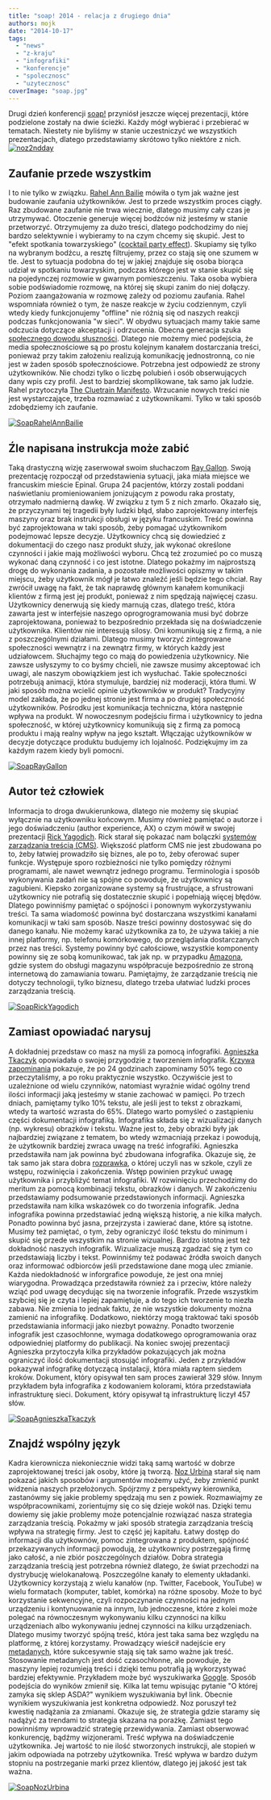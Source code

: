 ```yaml
---
title: "soap! 2014 - relacja z drugiego dnia"
authors: mojk
date: "2014-10-17"
tags:
  - "news"
  - "z-kraju"
  - "infografiki"
  - "konferencje"
  - "spolecznosc"
  - "uzytecznosc"
coverImage: "soap.jpg"
---
```


Drugi dzień konferencji [soap!](http://soapconf.com/) przyniósł jeszcze więcej
prezentacji, które podzielone zostały na dwie ścieżki. Każdy mógł wybierać i
przebierać w tematach. Niestety nie byliśmy w stanie uczestniczyć we wszystkich
prezentacjach, dlatego przedstawiamy skrótowo tylko niektóre z nich.
[![noz2ndday](images/noz2ndday.jpg)](http://techwriter.pl/wp-content/uploads/2014/10/noz2ndday.jpg)

## Zaufanie przede wszystkim

I to nie tylko w związku. [Rahel Ann Bailie](http://soapconf.com/speakers/)
mówiła o tym jak ważne jest budowanie zaufania użytkowników. Jest to przede
wszystkim proces ciągły. Raz zbudowane zaufanie nie trwa wiecznie, dlatego
musimy cały czas je utrzymywać. Otoczenie generuje więcej bodźców niż jesteśmy w
stanie przetworzyć. Otrzymujemy za dużo treści, dlatego podchodzimy do niej
bardzo selektywnie i wybieramy to na czym chcemy się skupić. Jest to "efekt
spotkania towarzyskiego"
([cocktail party effect](http://en.wikipedia.org/wiki/Cocktail_party_effect)).
Skupiamy się tylko na wybranym bodźcu, a resztę filtrujemy, przez co stają się
one szumem w tle. Jest to sytuacja podobna do tej w jakiej znajduje się osoba
biorąca udział w spotkaniu towarzyskim, podczas którego jest w stanie skupić się
na pojedynczej rozmowie w gwarnym pomieszczeniu. Taka osoba wybiera sobie
podświadomie rozmowę, na której się skupi zanim do niej dołączy. Poziom
zaangażowania w rozmowę zależy od poziomu zaufania. Rahel wspomniała również o
tym, że nasze reakcje w życiu codziennym, czyli wtedy kiedy funkcjonujemy
"offline" nie różnią się od naszych reakcji podczas funkcjonowania "w sieci". W
obydwu sytuacjach mamy takie same odczucia dotyczące akceptacji i odrzucenia.
Obecna generacja szuka
[społecznego dowodu słuszności](http://pl.wikipedia.org/wiki/Spo%C5%82eczny_dow%C3%B3d_s%C5%82uszno%C5%9Bci).
Dlatego nie możemy mieć podejścia, że media społecznościowe są po prostu
kolejnym kanałem dostarczania treści, ponieważ przy takim założeniu realizują
komunikację jednostronną, co nie jest w żaden sposób społecznościowe. Potrzebna
jest odpowiedź ze strony użytkowników. Nie chodzi tylko o liczbę polubień i osób
obserwujących dany wpis czy profil. Jest to bardziej skomplikowane, tak samo jak
ludzie. Rahel przytoczyła
[The Cluetrain Manifesto](http://en.wikipedia.org/wiki/The_Cluetrain_Manifesto).
Wrzucanie nowych treści nie jest wystarczające, trzeba rozmawiać z
użytkownikami. Tylko w taki sposób zdobędziemy ich zaufanie.

[![SoapRahelAnnBailie](images/SoapRahelAnnBailie.png)](http://techwriter.pl/wp-content/uploads/2014/10/SoapRahelAnnBailie.png)

## Źle napisana instrukcja może zabić

Taką drastyczną wizję zaserwował swoim słuchaczom
[Ray Gallon](http://soapconf.com/speakers/). Swoją prezentację rozpoczął od
przedstawienia sytuacji, jaka miała miejsce we francuskim mieście Epinal. Grupa
24 pacjentów, którzy zostali poddani naświetlaniu promieniowaniem jonizującym z
powodu raka prostaty, otrzymało nadmierną dawkę. W związku z tym 5 z nich
zmarło. Okazało się, że przyczynami tej tragedii były ludzki błąd, słabo
zaprojektowany interfejs maszyny oraz brak instrukcji obsługi w języku
francuskim. Treść powinna być zaprojektowana w taki sposób, żeby pomagać
użytkownikom podejmować lepsze decyzje. Użytkownicy chcą się dowiedzieć z
dokumentacji do czego nasz produkt służy, jak wykonać określone czynności i
jakie mają możliwości wyboru. Chcą też zrozumieć po co muszą wykonać daną
czynność i co jest istotne. Dlatego pokażmy im najprostszą drogę do wykonania
zadania, a pozostałe możliwości opiszmy w takim miejscu, żeby użytkownik mógł je
łatwo znaleźć jeśli będzie tego chciał. Ray zwrócił uwagę na fakt, że tak
naprawdę głównym kanałem komunikacji klientów z firmą jest jej produkt, ponieważ
z nim spędzają najwięcej czasu. Użytkownicy denerwują się kiedy marnują czas,
dlatego treść, która zawarta jest w interfejsie naszego oprogrogramowania musi
być dobrze zaprojektowana, ponieważ to bezpośrednio przekłada się na
doświadczenie użytkownika. Klientów nie interesują silosy. Oni komunikują się z
firmą, a nie z poszczególnymi działami. Dlatego musimy tworzyć zintegrowane
społeczności wewnątrz i na zewnątrz firmy, w których każdy jest udziałowcem.
Słuchajmy tego co mają do powiedzenia użytkownicy. Nie zawsze usłyszymy to co
byśmy chcieli, nie zawsze musimy akceptować ich uwagi, ale naszym obowiązkiem
jest ich wysłuchać. Takie społeczności potrzebują animacji, która stymuluje,
bardziej niż moderacji, która tłumi. W jaki sposób można wcielić opinie
użytkowników w produkt? Tradycyjny model zakłada, że po jednej stronie jest
firma a po drugiej społeczność użytkowników. Pośrodku jest komunikacja
techniczna, która następnie wpływa na produkt. W nowoczesnym podejściu firma i
użytkownicy to jedna społeczność, w której użytkownicy komunikują się z firmą za
pomocą produktu i mają realny wpływ na jego kształt. Włączając użytkowników w
decyzje dotyczące produktu budujemy ich lojalność. Podziękujmy im za każdym
razem kiedy byli pomocni.

[![SoapRayGallon](images/SoapRayGallon.png)](http://techwriter.pl/wp-content/uploads/2014/10/SoapRayGallon.png)

## Autor też człowiek

Informacja to droga dwukierunkowa, dlatego nie możemy się skupiać wyłącznie na
użytkowniku końcowym. Musimy również pamiętać o autorze i jego doświadczeniu
(author experience, AX) o czym mówił w swojej prezentacji
[Rick Yagodich](http://soapconf.com/speakers). Rick starał się pokazać nam
bolączki
[systemów zarządzania treścią (CMS)](http://pl.wikipedia.org/wiki/System_zarz%C4%85dzania_tre%C5%9Bci%C4%85).
Większość platform CMS nie jest zbudowana po to, żeby łatwiej prowadziło się
biznes, ale po to, żeby oferować super funkcje. Występuje sporo rozbieżności nie
tylko pomiędzy różnymi programami, ale nawet wewnątrz jednego programu.
Terminologia i sposób wykonywania zadań nie są spójne co powoduje, że
użytkownicy są zagubieni. Kiepsko zorganizowane systemy są frustrujące, a
sfrustrowani użytkownicy nie potrafią się dostatecznie skupić i popełniają
więcej błędów. Dlatego powinniśmy pamiętać o spójności i ponownym
wykorzystywaniu treści. Ta sama wiadomość powinna być dostarczana wszystkimi
kanałami komunikacji w taki sam sposób. Nasze treści powinny dostosywać się do
danego kanału. Nie możemy karać użytkownika za to, że używa takiej a nie innej
platformy, np. telefonu komórkowego, do przeglądania dostarczanych przez nas
treści. Systemy powinny być całościowe, wszystkie komponenty powinny się ze sobą
komunikować, tak jak np. w przypadku [Amazona](http://www.amazon.com/), gdzie
system do obsługi magazynu współpracuje bezpośrednio ze stroną internetową do
zamawiania towaru. Pamiętajmy, że zarządzanie treścią nie dotyczy technologii,
tylko biznesu, dlatego trzeba ułatwiać ludzki proces zarządzania treścią.

[![SoapRickYagodich](images/SoapRickYagodich.png)](http://techwriter.pl/wp-content/uploads/2014/10/SoapRickYagodich.png)

## Zamiast opowiadać narysuj

A dokładniej przedstaw co masz na myśli za pomocą infografiki.
[Agnieszka Tkaczyk](http://soapconf.com/speakers) opowiadała o swojej przygodzie
z tworzeniem infografik.
[Krzywa zapominania](http://pl.wikipedia.org/wiki/Krzywa_zapominania) pokazuje,
że po 24 godzinach zapominamy 50% tego co przeczytaliśmy, a po roku praktycznie
wszystko. Oczywiście jest to uzależnione od wielu czynników, natomiast wyraźnie
widać ogólny trend ilości informacji jaką jesteśmy w stanie zachować w pamięci.
Po trzech dniach, pamiętamy tylko 10% tekstu, ale jeśli jest to tekst z
obrazkami, wtedy ta wartość wzrasta do 65%. Dlatego warto pomyśleć o zastąpieniu
części dokumentacji infografiką. Infografika składa się z wizualizacji danych
(np. wykresu) obrazków i tekstu. Ważne jest to, żeby obrazki były jak
najbardziej związane z tematem, bo wtedy wzmacniają przekaz i powodują, że
użytkownik bardziej zwraca uwagę na treść infografiki. Agnieszka przedstawiła
nam jak powinna być zbudowana infografika. Okazuje się, że tak samo jak stara
dobra [rozprawka](http://pl.wikipedia.org/wiki/Rozprawka), o której uczyli nas w
szkole, czyli ze wstępu, rozwinięcia i zakończenia. Wstęp powinien przykuć uwagę
użytkownika i przybliżyć temat infografiki. W rozwinięciu przechodzimy do
meritum za pomocą kombinacji tekstu, obrazków i danych. W zakończeniu
przedstawiamy podsumowanie przedstawionych informacji. Agnieszka przedstawiła
nam kilka wskazówek co do tworzenia infografik. Jedna infografika powinna
przedstawiać jedną większą historię, a nie kilka małych. Ponadto powinna być
jasna, przejrzysta i zawierać dane, które są istotne. Musimy też pamiętać, o
tym, żeby ograniczyć ilość tekstu do minimum i skupić się przede wszystkim na
stronie wizualnej. Bardzo istotna jest też dokładność naszych infografik.
Wizualizacje muszą zgadzać się z tym co przedstawiają liczby i tekst. Powinniśmy
też podawać źródła swoich danych oraz informować odbiorców jeśli przedstawione
dane mogą ulec zmianie. Każda niedokładność w inforgrafice powoduje, że jest ona
mniej wiarygodna. Prowadząca przedstawiła również za i przeciw, które należy
wziąć pod uwagę decydując się na tworzenie infografik. Przede wszystkim szybciej
się je czyta i lepiej zapamiętuje, a do tego ich tworzenie to niezła zabawa. Nie
zmienia to jednak faktu, że nie wszystkie dokumenty można zamienić na
infografikę. Dodatkowo, niektórzy mogą traktować taki sposób przedstawiania
informacji jako niezbyt poważny. Ponadto tworzenie infografik jest czasochłonne,
wymaga dodatkowego oprogramowania oraz odpowiedniej platformy do publikacji. Na
koniec swojej prezentacji Agnieszka przytoczyła kilka przykładów pokazujących
jak można ograniczyć ilość dokumentacji stosująć infografiki. Jeden z przykładów
pokazywał infografikę dotyczącą instalacji, która miała raptem siedem kroków.
Dokument, który opisywał ten sam proces zawierał 329 słów. Innym przykładem była
infografika z kodowaniem kolorami, która przedstawiała infrastrukturę sieci.
Dokument, który opisywał tą infrastrukturę liczył 457 słów.

[![SoapAgnieszkaTkaczyk](images/SoapAgnieszkaTkaczyk.png)](http://techwriter.pl/wp-content/uploads/2014/10/SoapAgnieszkaTkaczyk.png)

## Znajdź wspólny język

Kadra kierownicza niekoniecznie widzi taką samą wartość w dobrze zaprojektowanej
treści jak osoby, które ją tworzą. [Noz Urbina](http://soapconf.com/speakers)
starał się nam pokazać jakich sposobów i argumentów możemy użyć, żeby zmienić
punkt widzenia naszych przełożonych. Spójrzmy z perspektywy kierownika,
zastanówmy się jakie problemy spędzają mu sen z powiek. Rozmawiajmy ze
współpracownikami, zorientujmy się co się dzieje wokół nas. Dzięki temu dowiemy
się jakie problemy może potencjalnie rozwiązać nasza strategia zarządzania
treścią. Pokażmy w jaki sposób strategia zarządzania treścią wpływa na strategię
firmy. Jest to część jej kapitału. Łatwy dostęp do informacji dla użytkownów,
pomoc zintegrowana z produktem, spójność przekazywanych informacji powodują, że
użytkownicy postrzegają firmę jako całość, a nie zbiór poszczególnych działów.
Dobra strategia zarządzania treścią jest potrzebna również dlatego, że świat
przechodzi na dystrybucję wielokanałową. Poszczególne kanały to elementy
układanki. Użytkownicy korzystają z wielu kanałów (np. Twitter, Facebook,
YouTube) w wielu formatach (komputer, tablet, komórka) na różne sposoby. Może to
być korzystanie sekwencyjne, czyli rozpoczynanie czynności na jednym urządzeniu
i kontynuowanie na innym, lub jednoczesne, które z kolei może polegać na
równoczesnym wykonywaniu kilku czynności na kilku urządzeniach albo wykonywaniu
jednej czynności na kilku urządzeniach. Dlatego musimy tworzyć spójną treść,
która jest taka sama bez względu na platformę, z której korzystamy. Prowadzący
wieścił nadejście ery [metadanych](http://pl.wikipedia.org/wiki/Metadane), które
sukcesywnie stają się tak samo ważne jak treść. Stosowanie metadanych jest dość
czasochłonne, ale powoduje, że maszyny lepiej rozumieją treści i dzięki temu
potrafią ją wykorzystywać bardziej efektywnie. Przykładem może być wyszukiwarka
[Google](https://www.google.com). Sposób podejścia do wyników zmienił się. Kilka
lat temu wpisując pytanie "O której zamyka się sklep ASDA?" wynikiem
wyszukiwania był link. Obecnie wynikiem wyszukiwania jest konkretna odpowiedź.
Noz poruszył też kwestię nadążania za zmianami. Okazuje się, że strategia gdzie
staramy się nadążyć za trendami to strategia skazana na porażkę. Zamiast tego
powinniśmy wprowadzić strategię przewidywania. Zamiast obserwować konkurencję,
bądźmy wizjonerami. Treść wpływa na doświadczenie użytkownika. Jej wartość to
nie ilość stworzonych instrukcji, ale stopień w jakim odpowiada na potrzeby
użytkownika. Treść wpływa w bardzo dużym stopniu na postrzeganie marki przez
klientów, dlatego jej jakość jest tak ważna.

[![SoapNozUrbina](images/SoapNozUrbina.png)](http://techwriter.pl/wp-content/uploads/2014/10/SoapNozUrbina.png)
